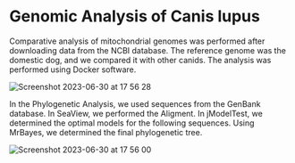 # Genomic Analysis of Canis lupus

Comparative analysis of mitochondrial genomes was performed after downloading data from the NCBI database. The reference genome was the domestic dog, and we compared it with other canids. The analysis was performed using Docker software.

![Screenshot 2023-06-30 at 17 56 28](https://github.com/OrangePomeranian/genomics_projects/assets/67764136/3b05d105-1c72-410c-b0d4-f0959a17fd14)

 In the Phylogenetic Analysis, we used sequences from the GenBank database. In SeaView, we performed the Aligment. In jModelTest, we determined the optimal models for the following sequences. Using MrBayes, we determined the final phylogenetic tree.
 
![Screenshot 2023-06-30 at 17 56 00](https://github.com/OrangePomeranian/genomics_projects/assets/67764136/3e36f74f-82f6-4ffe-9d24-9333fb6d589f)

